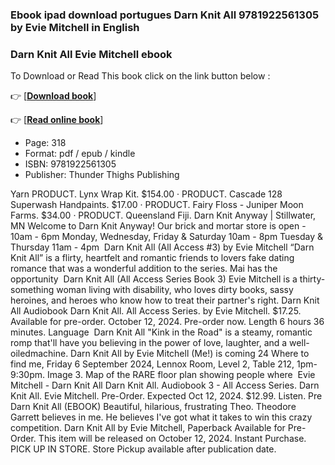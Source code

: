 ### Ebook ipad download portugues Darn Knit All 9781922561305 by Evie Mitchell in English



### Darn Knit All Evie Mitchell ebook

To Download or Read This book click on the link button below :

👉  [**[Download book](http://get-pdfs.com/download.php?group=book&from=github.com&id=716906&lnk=1060 "Download book")**]

👉  [**[Read online book](http://get-pdfs.com/download.php?group=book&from=github.com&id=716906&lnk=1060 "Read online book")**]





* Page: 318
* Format: pdf / epub / kindle
* ISBN: 9781922561305
* Publisher: Thunder Thighs Publishing






 Yarn PRODUCT. Lynx Wrap Kit. $154.00 · PRODUCT. Cascade 128 Superwash Handpaints. $17.00 · PRODUCT. Fairy Floss - Juniper Moon Farms. $34.00 · PRODUCT. Queensland Fiji.
 Darn Knit Anyway | Stillwater, MN Welcome to Darn Knit Anyway! Our brick and mortar store is open - 10am - 6pm Monday, Wednesday, Friday &amp; Saturday 10am - 8pm Tuesday &amp; Thursday 11am - 4pm 
 Darn Knit All (All Access #3) by Evie Mitchell “Darn Knit All” is a flirty, heartfelt and romantic friends to lovers fake dating romance that was a wonderful addition to the series. Mai has the opportunity 
 Darn Knit All (All Access Series Book 3) Evie Mitchell is a thirty-something woman living with disability, who loves dirty books, sassy heroines, and heroes who know how to treat their partner&#039;s right.
 Darn Knit All Audiobook Darn Knit All. All Access Series. by Evie Mitchell. $17.25. Available for pre-order. October 12, 2024. Pre-order now. Length 6 hours 36 minutes. Language 
 Darn Knit All &quot;Kink in the Road&quot; is a steamy, romantic romp that&#039;ll have you believing in the power of love, laughter, and a well-oiledmachine.
 Darn Knit All by Evie Mitchell (Me!) is coming 24 Where to find me, Friday 6 September 2024, Lennox Room, Level 2, Table 212, 1pm-9:30pm. Image 3. Map of the RARE floor plan showing people where 
 Evie Mitchell - Darn Knit All Darn Knit All. Audiobook 3 - All Access Series. Darn Knit All. Evie Mitchell. Pre-Order. Expected Oct 12, 2024. $12.99. Listen. Pre 
 Darn Knit All (EBOOK) Beautiful, hilarious, frustrating Theo. Theodore Garrett believes in me. He believes I&#039;ve got what it takes to win this crazy competition.
 Darn Knit All by Evie Mitchell, Paperback Available for Pre-Order. This item will be released on October 12, 2024. Instant Purchase. PICK UP IN STORE. Store Pickup available after publication date.





